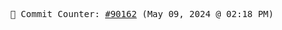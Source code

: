 <p align="center">
    <samp>
        📮 Commit Counter: <a href="https://github.com/Javascript-void0/Javascript-void0/commits/main">#90162</a> (May 09, 2024 @ 02:18 PM)
    </samp>
</p>